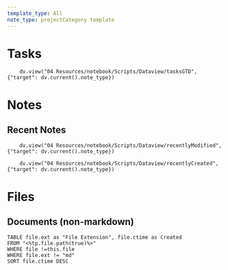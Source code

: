 ```yaml
---
template_type: All
note_type: projectCategory template
---
```

# Tasks 
```dataviewjs
    dv.view("04 Resources/notebook/Scripts/Dataview/tasksGTD", {"target": dv.current().note_type})
```
# Notes 
## Recent Notes 
```dataviewjs
    dv.view("04 Resources/notebook/Scripts/Dataview/recentlyModified", {"target": dv.current().note_type})
```
```dataviewjs
    dv.view("04 Resources/notebook/Scripts/Dataview/recentlyCreated", {"target": dv.current().note_type})
```
# Files 
## Documents (non-markdown)
```dataview
TABLE file.ext as "File Extension", file.ctime as Created
FROM "<%tp.file.path(true)%>"
WHERE file !=this.file
WHERE file.ext != "md"
SORT file.ctime DESC
```

